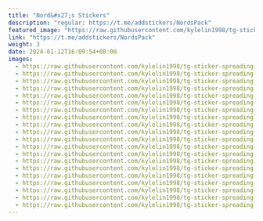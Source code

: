 ```yaml
---
title: "Nord&#x27;s Stickers"
description: "regular: https://t.me/addstickers/NordsPack"
featured_image: "https://raw.githubusercontent.com/kylelin1998/tg-sticker-spreading-worldwide-images/main/img/b604b9fd-a86e-44b4-976b-0c1d02cf5d8d.jpg"
link: "https://t.me/addstickers/NordsPack"
weight: 3
date: 2024-01-12T16:09:54+08:00
images:
  - https://raw.githubusercontent.com/kylelin1998/tg-sticker-spreading-worldwide-images/main/img/b604b9fd-a86e-44b4-976b-0c1d02cf5d8d.jpg
  - https://raw.githubusercontent.com/kylelin1998/tg-sticker-spreading-worldwide-images/main/img/ff573370-0e77-46b7-9553-1ee5b0682ac3.jpg
  - https://raw.githubusercontent.com/kylelin1998/tg-sticker-spreading-worldwide-images/main/img/98df7dad-88db-4d17-af5f-6fd4a1622e26.jpg
  - https://raw.githubusercontent.com/kylelin1998/tg-sticker-spreading-worldwide-images/main/img/6dd3ebbd-e365-40fb-a0d4-e58ff90ca32e.jpg
  - https://raw.githubusercontent.com/kylelin1998/tg-sticker-spreading-worldwide-images/main/img/e9aeaad2-39da-4107-9138-d6b48bbaef09.jpg
  - https://raw.githubusercontent.com/kylelin1998/tg-sticker-spreading-worldwide-images/main/img/6e263a9a-7b2f-4c2c-a215-2e7652bf6171.jpg
  - https://raw.githubusercontent.com/kylelin1998/tg-sticker-spreading-worldwide-images/main/img/1d2425a0-ceed-4141-9a79-364645dbd140.jpg
  - https://raw.githubusercontent.com/kylelin1998/tg-sticker-spreading-worldwide-images/main/img/ba110ac0-ee20-4a6b-a3ab-1a98e398e372.jpg
  - https://raw.githubusercontent.com/kylelin1998/tg-sticker-spreading-worldwide-images/main/img/2427acd7-6e57-4ee3-ad27-8901574a9e9f.jpg
  - https://raw.githubusercontent.com/kylelin1998/tg-sticker-spreading-worldwide-images/main/img/42f1ceb6-e95e-4585-aa26-5b48ab8dc918.jpg
  - https://raw.githubusercontent.com/kylelin1998/tg-sticker-spreading-worldwide-images/main/img/0cfaac96-3b24-4260-9c46-17aeb47f1461.jpg
  - https://raw.githubusercontent.com/kylelin1998/tg-sticker-spreading-worldwide-images/main/img/c64c9df1-29d0-4009-b778-53a93d8d46e9.jpg
  - https://raw.githubusercontent.com/kylelin1998/tg-sticker-spreading-worldwide-images/main/img/d948dfb6-5a2a-4a63-9b68-c7f051842f4e.jpg
  - https://raw.githubusercontent.com/kylelin1998/tg-sticker-spreading-worldwide-images/main/img/3261b38e-0b98-45e2-9eb2-25697be99455.jpg
  - https://raw.githubusercontent.com/kylelin1998/tg-sticker-spreading-worldwide-images/main/img/a139b5f9-93b8-4974-8256-1394751421dc.jpg
  - https://raw.githubusercontent.com/kylelin1998/tg-sticker-spreading-worldwide-images/main/img/0ba10ba6-60f2-458b-af0a-7f0f1a05e66a.jpg
  - https://raw.githubusercontent.com/kylelin1998/tg-sticker-spreading-worldwide-images/main/img/18e0a487-e22f-404c-bd3a-ea2d30de6708.jpg
  - https://raw.githubusercontent.com/kylelin1998/tg-sticker-spreading-worldwide-images/main/img/89b339a4-7856-441b-9ebc-b742cffe6220.jpg
  - https://raw.githubusercontent.com/kylelin1998/tg-sticker-spreading-worldwide-images/main/img/384fda07-c0af-4fe4-bd6d-32a29e38417d.jpg
  - https://raw.githubusercontent.com/kylelin1998/tg-sticker-spreading-worldwide-images/main/img/3e84e5dd-fb65-4c46-8d0f-6c35425559f6.jpg
---
```


